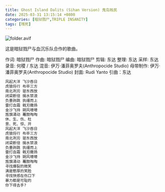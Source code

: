 ```yaml
---
title: Ghost Island Dalits (Sihan Version) 鬼岛贱民
date: 2025-03-31 13:15:14 +0800
categories: [暗狱戮尸,TRIPLE INSANITY]
tags: [残死]
---
```


![folder.avif](https://b2.235421.xyz/pic/2025/03/a920dc3b4f0f583a98bd978dbe5737fb.avif)

这是暗狱戮尸与血沉乐队合作的歌曲。

作词: 暗狱戮尸
作曲: 暗狱戮尸
编曲: 暗狱戮尸
剪辑: 东达
整理: 东达
采样: 东达
录音: 何稷 / 东达
混音: 伊万·潘菲奥罗夫(Anthropocide Studio)
母带制作: 伊万·潘菲奥罗夫(Anthropocide Studio)
封面: Rudi Yanto
引曲：东达

```txt
风起大洋 飞沙吞日
虎狼将行 布卒三方
南北冽刃 驱东西放
闭梁断径 擒水禁浪
负墨驹跳 执缰而上
雷打血霜 戟刃撒扬
金沙飞持 朔风嚎嚎
旌旗涌动 鼉鼓啕啕
休、生、伤、杜
景、死、惊、开
风起大洋 飞沙吞日
虎狼将行 布卒三方
南北冽刃 驱东西放
闭梁断径 擒水禁浪
负墨驹跳 执缰而上
雷打血霜 戟刃撒扬
金沙飞持 朔风嚎嚎
旌旗涌动 鼉鼓啕啕
寻找爆裂的微笑
满是憨厚的笑脸
寻找快感在伤口下
暴力都是可耻的
你下得去手?
```